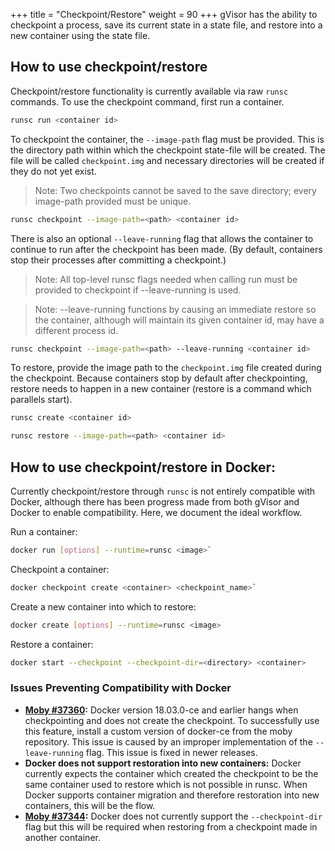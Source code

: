 +++
title = "Checkpoint/Restore"
weight = 90
+++
gVisor has the ability to checkpoint a process, save its current state in a
state file, and restore into a new container using the state file.

## How to use checkpoint/restore

Checkpoint/restore functionality is currently available via raw `runsc`
commands. To use the checkpoint command, first run a container.

```bash
runsc run <container id>
```

To checkpoint the container, the `--image-path` flag must be provided. This is
the directory path within which the checkpoint state-file will be created. The
file will be called `checkpoint.img` and necessary directories will be created
if they do not yet exist.

> Note: Two checkpoints cannot be saved to the save directory; every image-path
provided must be unique.

```bash
runsc checkpoint --image-path=<path> <container id>
```

There is also an optional `--leave-running` flag that allows the container to
continue to run after the checkpoint has been made. (By default, containers stop
their processes after committing a checkpoint.)

> Note: All top-level runsc flags needed when calling run must be provided to
checkpoint if --leave-running is used.

> Note: --leave-running functions by causing an immediate restore so the
container, although will maintain its given container id, may have a different
process id.

```bash
runsc checkpoint --image-path=<path> --leave-running <container id>
```

To restore, provide the image path to the `checkpoint.img` file created during
the checkpoint. Because containers stop by default after checkpointing, restore
needs to happen in a new container (restore is a command which parallels start).

```bash
runsc create <container id>

runsc restore --image-path=<path> <container id>
```

## How to use checkpoint/restore in Docker:

Currently checkpoint/restore through `runsc` is not entirely compatible with
Docker, although there has been progress made from both gVisor and Docker to
enable compatibility. Here, we document the ideal workflow.

Run a container:

```bash
docker run [options] --runtime=runsc <image>`
```

Checkpoint a container:

```bash
docker checkpoint create <container> <checkpoint_name>`
```

Create a new container into which to restore:

```bash
docker create [options] --runtime=runsc <image>
```

Restore a container:

```bash
docker start --checkpoint --checkpoint-dir=<directory> <container>
```

### Issues Preventing Compatibility with Docker

- **[Moby #37360][leave-running]:** Docker version 18.03.0-ce and earlier hangs
  when checkpointing and does not create the checkpoint. To successfully use
  this feature, install a custom version of docker-ce from the moby repository.
  This issue is caused by an improper implementation of the `--leave-running`
  flag. This issue is fixed in newer releases.
- **Docker does not support restoration into new containers:** Docker currently
  expects the container which created the checkpoint to be the same container
  used to restore which is not possible in runsc. When Docker supports container
  migration and therefore restoration into new containers, this will be the
  flow.
- **[Moby #37344][checkpoint-dir]:** Docker does not currently support the
  `--checkpoint-dir` flag but this will be required when restoring from a
  checkpoint made in another container.

[leave-running]: https://github.com/moby/moby/pull/37360
[checkpoint-dir]: https://github.com/moby/moby/issues/37344
